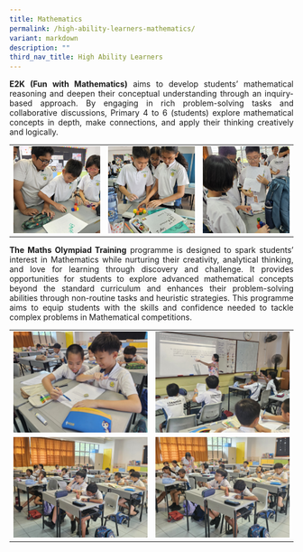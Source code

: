 ```yaml
---
title: Mathematics
permalink: /high-ability-learners-mathematics/
variant: markdown
description: ""
third_nav_title: High Ability Learners
---
```

<p style="text-align: justify"><strong>E2K (Fun with Mathematics)</strong> aims to develop students’ mathematical reasoning and deepen their conceptual understanding through an inquiry-based approach. By engaging in rich problem-solving tasks and collaborative discussions, Primary 4 to 6 (students) explore mathematical concepts in depth, make connections, and apply their thinking creatively and logically.
</p>

<table style="border-collapse: collapse; text-align: center;" border="0">
  <tbody><tr>
    <td><img style="width:300px; height:auto;" alt="E2K Maths" src="/images/Learning/High%20Ability%20Learners%20(HALs)/e2kmath1_2025.jpg"></td>
    <td><img style="width:300px; height:auto;" alt="E2K Maths" src="/images/Learning/High%20Ability%20Learners%20(HALs)/e2kmath2_2025.jpg"></td>
    <td><img style="width:300px; height:auto;" alt="E2K Maths" src="/images/Learning/High%20Ability%20Learners%20(HALs)/e2kmath3_2025.jpg"></td>
  </tr>
</tbody></table>

<p style="text-align: justify"><strong>The Maths Olympiad Training</strong> programme is designed to spark students’ interest in Mathematics while nurturing their creativity, analytical thinking, and love for learning through discovery and challenge. It provides opportunities for students to explore advanced mathematical concepts beyond the standard curriculum and enhances their problem-solving abilities through non-routine tasks and heuristic strategies. This programme aims to equip students with the skills and confidence needed to tackle complex problems in Mathematical competitions.
</p>


<table style="border-collapse: collapse; text-align: center;" border="0">
  <tbody><tr>
    <td><img style="width:300px; height:auto;" alt="Maths Olympiad" src="/images/Learning/High%20Ability%20Learners%20(HALs)/mo1_2025.jpg"></td>
    <td><img style="width:300px; height:auto;" alt="Maths Olympiad" src="/images/Learning/High%20Ability%20Learners%20(HALs)/mo2_2025.jpg"></td>
  </tr>
  <tr>
    <td><img style="width:300px; height:auto;" alt="Maths Olympiad" src="/images/Learning/High%20Ability%20Learners%20(HALs)/mo3_2025.jpg"></td>
    <td><img style="width:300px; height:auto;" alt="Maths Olympiad" src="/images/Learning/High%20Ability%20Learners%20(HALs)/mo4_2025.jpg"></td>
  </tr>
</tbody></table>